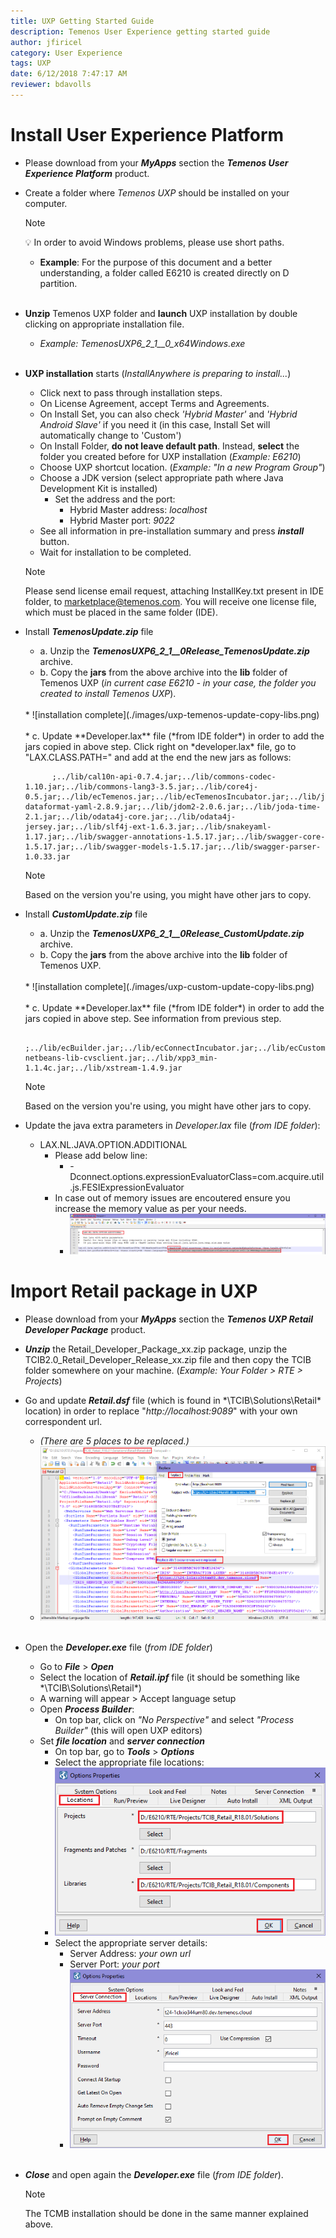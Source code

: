 ```yaml
---
title: UXP Getting Started Guide
description: Temenos User Experience getting started guide
author: jfiricel
category: User Experience
tags: UXP
date: 6/12/2018 7:47:17 AM    
reviewer: bdavolls
---
```


# Install User Experience Platform

* Please download from your ***MyApps*** section the ***Temenos User Experience Platform*** product. 
* Create a folder where *Temenos UXP* should be installed on your computer.
    >[!Note]
    >:bulb: In order to avoid Windows problems, please use short paths.

	* **Example**: For the purpose of this document and a better understanding, a folder called E6210 is created directly on D partition.
<br><br>

* **Unzip** Temenos UXP folder and **launch** UXP installation by double clicking on appropriate installation file.
	* *Example: TemenosUXP6_2_1__0_x64Windows.exe*
<br><br>
* **UXP installation** starts (*InstallAnywhere is preparing to install...*)
	* Click next to pass through installation steps. 
	* On License Agreement, accept Terms and Agreements.
	* On Install Set, you can also check *'Hybrid Master'* and *'Hybrid Android Slave'* if you need it (in this case, Install Set will automatically change to 'Custom')
	* On Install Folder, **do not leave default path**. Instead, **select** the folder you created before for UXP installation (*Example: E6210*)
	* Choose UXP shortcut location. (*Example: "In a new Program Group"*)
	* Choose a JDK version (select appropriate path where Java Development Kit is installed)
		* Set the address and the port:
			* Hybrid Master address: *localhost*
			* Hybrid Master port: *9022*
	* See all information in pre-installation summary and press ***install*** button.
	* Wait for installation to be completed. 

    >[!Note]
    > Please send license email request, attaching InstallKey.txt present in IDE folder, to <ins>marketplace@temenos.com</ins>.
    > You will receive one license file, which must be placed in the same folder (IDE).

* Install ***TemenosUpdate.zip*** file
	* a. Unzip the ***TemenosUXP6_2_1__0Release_TemenosUpdate.zip*** archive.
	* b. Copy the **jars** from the above archive into the **lib** folder of Temenos UXP (*in current case E6210 - in your case, the folder you created to install Temenos UXP*).
	<br>
	* ![installation complete](./images/uxp-temenos-update-copy-libs.png)
	<br><br>
	* c. Update **Developer.lax** file (*from IDE folder*) in order to add the jars copied in above step. Click right on *developer.lax* file, go to "LAX.CLASS.PATH=" and add at the end the new jars as follows:
	
			;../lib/cal10n-api-0.7.4.jar;../lib/commons-codec-1.10.jar;../lib/commons-lang3-3.5.jar;../lib/core4j-0.5.jar;../lib/ecTemenos.jar;../lib/ecTemenosIncubator.jar;../lib/jackson-dataformat-yaml-2.8.9.jar;../lib/jdom2-2.0.6.jar;../lib/joda-time-2.1.jar;../lib/odata4j-core.jar;../lib/odata4j-jersey.jar;../lib/slf4j-ext-1.6.3.jar;../lib/snakeyaml-1.17.jar;../lib/swagger-annotations-1.5.17.jar;../lib/swagger-core-1.5.17.jar;../lib/swagger-models-1.5.17.jar;../lib/swagger-parser-1.0.33.jar

    >[!Note]
    > Based on the version you're using, you might have other jars to copy.

* Install ***CustomUpdate.zip*** file
	* a. Unzip the ***TemenosUXP6_2_1__0Release_CustomUpdate.zip*** archive.
	* b. Copy the **jars** from the above archive into the **lib** folder of Temenos UXP.
	<br>
	* ![installation complete](./images/uxp-custom-update-copy-libs.png)
	<br><br>
	* c. Update **Developer.lax** file (*from IDE folder*) in order to add the jars copied in above step. See information from previous step.
	
			;../lib/ecBuilder.jar;../lib/ecConnectIncubator.jar;../lib/ecCustom.jar;../lib/org-netbeans-lib-cvsclient.jar;../lib/xpp3_min-1.1.4c.jar;../lib/xstream-1.4.9.jar

    >[!Note]
    > Based on the version you're using, you might have other jars to copy.

* Update the java extra parameters in *Developer.lax* file (*from IDE folder*):
	* LAX.NL.JAVA.OPTION.ADDITIONAL
		* Please add below line:
			* -Dconnect.options.expressionEvaluatorClass=com.acquire.util.js.FESIExpressionEvaluator
		* In case out of memory issues are encoutered ensure you increase the memory value as per your needs. 
			* ![lax nl java](./images/uxp-lax-nl-java.png)


# Import Retail package in UXP
* Please download from your ***MyApps*** section the ***Temenos UXP Retail Developer Package*** product. 
* ***Unzip*** the Retail_Developer_Package_xx.zip package, unzip the TCIB2.0_Retail_Developer_Release_xx.zip file and then copy the TCIB folder somewhere on your machine. (*Example: Your Folder > RTE > Projects*)
* Go and update ***Retail.dsf*** file (which is found in *\TCIB\Solutions\Retail\* location) in order to replace "*http://localhost:9089*" with your own correspondent url. 
	* *(There are 5 places to be replaced.)*
	* ![retail dsf change](./images/uxp-retail-dsf-change.png)
<br><br>
* Open the ***Developer.exe*** file (*from IDE folder*)
	* Go to ***File*** > ***Open***
	* Select the location of ***Retail.ipf*** file (it should be something like *\TCIB\Solutions\Retail\*)
	* A warning will appear > Accept language setup
	* Open ***Process Builder***:
		* On top bar, click on *"No Perspective"* and select *"Process Builder"* (this will open UXP editors)
	* Set ***file location*** and ***server connection***
		* On top bar, go to ***Tools*** > ***Options***
		* Select the appropriate file locations:
		* ![uxp file locations](./images/uxp-file-locations.png)
		* Select the appropriate server details:
			* Server Address: *your own url*
			* Server Port: *your port* 
			* ![retail dsf change](./images/uxp-option-server-connection.png)
<br><br>
* ***Close*** and open again the ***Developer.exe*** file (*from IDE folder*).

    >[!Note]
    > The TCMB installation should be done in the same manner explained above.
